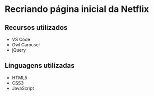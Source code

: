 # Recriando página inicial da Netflix

## Recursos utilizados

+ VS Code
+ Owl Carousel
+ jQuery

## Linguagens utilizadas

+ HTML5
+ CSS3
+ JavaScript
